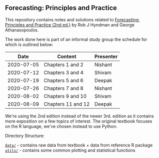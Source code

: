 ## Forecasting: Principles and Practice

This repository contains notes and solutions related to [Forecasting: Principles and Practice (2nd ed.)](https://otexts.com/fpp2/)
by Rob J Hyndman and George Athanasopoulos.

The work done here is part of an informal study group the schedule for which is outlined below:

|   Date    |   Content    |    Presenter   |
|---|---|---|
|   2020-07-05  | Chapters 1 and 2  |   Nishant |
|   2020-07-12  | Chapters 3 and 4  |   Shivam  |
|   2020-07-19  | Chapters 5 and 6  |   Deepak  |
|   2020-07-26  | Chapters 7 and 8  |   Nishant |
|   2020-08-02  | Chapters 9 and 10 |   Shivam  |
|   2020-08-09  | Chapters 11 and 12|   Deepak  |

We're using the 2nd edition instead of the newer 3rd. edition as it contains more exposition on a few topics of interest.
The original textbook focuses on the R language, we've chosen instead to use Python.


Directory Structure:

[`data/`](https://github.com/PundirShivam/Forecasting_Principles_and_Practice/tree/master/data) - contains raw data from textbook + data from reference R package <br>
[`utils/`](https://github.com/PundirShivam/Forecasting_Principles_and_Practice/tree/master/utils) - contains some common plotting and statistical functions   

